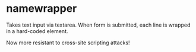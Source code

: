 # namewrapper

Takes text input via textarea. When form is submitted, each line is wrapped in a hard-coded element.

Now more resistant to cross-site scripting attacks!
